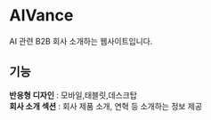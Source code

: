 # AIVance

AI 관련 B2B 회사 소개하는 웹사이트입니다.

## 기능

**반응형 디자인** : 모바일,태블릿,데스크탑<br>
**회사 소개 섹션** : 회사 제품 소개, 연혁 등 소개하는 정보 제공
